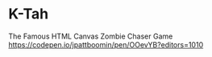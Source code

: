# K-Tah
The Famous HTML Canvas Zombie Chaser Game
https://codepen.io/jpattboomin/pen/OOevYB?editors=1010
